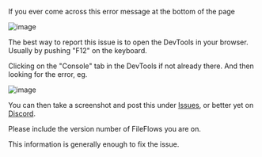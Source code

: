 If you ever come across this error message at the bottom of the page

![image](https://user-images.githubusercontent.com/958400/144675518-e4f3b1d4-b146-41c9-afa3-cda0d36ce3b6.png)

The best way to report this issue is to open the DevTools in your browser.  Usually by pushing "F12" on the keyboard.

Clicking on the "Console" tab in the DevTools if not already there.  And then looking for the error, eg.

![image](https://user-images.githubusercontent.com/958400/144675643-fef6d43e-96ca-47af-8d5f-dad3bf9444aa.png)


You can then take a screenshot and post this under [Issues](https://github.com/revenz/FileFlows/issues), or better yet on [Discord](https://discord.gg/xbYK8wFMeU).

Please include the version number of FileFlows you are on.

This information is generally enough to fix the issue.



